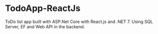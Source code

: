 # TodoApp-ReactJs
ToDo list app built with ASP.Net Core with React.js and .NET 7. Using SQL Server, EF and Web API in the backend.

